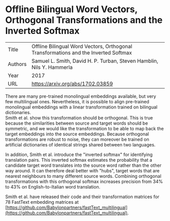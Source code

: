 # Offline Bilingual Word Vectors, Orthogonal Transformations and the Inverted Softmax

|||
| --- | --- |
| Title | Offline Bilingual Word Vectors, Orthogonal Transformations and the Inverted Softmax |
| Authors | Samuel L. Smith, David H. P. Turban, Steven Hamblin, Nils Y. Hammerla |
| Year | 2017 |
| URL | https://arxiv.org/abs/1702.03859 |

There are many pre-trained monolingual embeddings available, but very few 
multilingual ones. Nevertheless, it is possible to align pre-trained monolingual
embeddings with a linear transformation trained on bilingual dictionaries.  
Smith et al. show this transformation should be orthogonal. This is true because
the similarities between source and target words should be symmetric, and 
we would like the transformation to be able to map back the target embeddings
into the source embeddings. Because orthogonal transformations are robust to 
noise, they can moreover be trained on artificial dictionaries of identical 
strings shared between two languages.

In addition, Smith et al. introduce the "inverted softmax" for identifying translation 
pairs. This inverted softmax estimates the probability that a candidate
target word translates into the source word rather than the other way around. It
can therefore deal better with "hubs", target words that are nearest neighbours
to many different source words. Combining orthogonal transformations with this
orthogonal softmax increases precision from 34% to 43% on 
English-to-Italian word translation. 

Smith et al. have released their code and their transformation matrices
for 78 FastText embedding matrices at 
[https://github.com/Babylonpartners/fastText_multilingual](https://github.com/Babylonpartners/fastText_multilingual).
